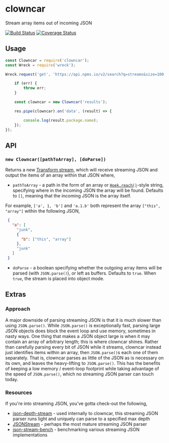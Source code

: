 # clowncar

Stream array items out of incoming JSON

[![Build Status](https://travis-ci.org/devinivy/clowncar.svg?branch=master)](https://travis-ci.org/devinivy/clowncar) [![Coverage Status](https://coveralls.io/repos/devinivy/clowncar/badge.svg?branch=master&service=github)](https://coveralls.io/github/devinivy/clowncar?branch=master)

## Usage
```js
const Clowncar = require('clowncar');
const Wreck = require('wreck');

Wreck.request('get', 'https://api.npms.io/v2/search?q=streams&size=100', null, (err, res) => {

    if (err) {
        throw err;
    }

    const clowncar = new Clowncar('results');

    res.pipe(clowncar).on('data', (result) => {

        console.log(result.package.name);
    });
});
```

## API
### `new Clowncar([pathToArray], [doParse])`

Returns a new [Transform stream](https://nodejs.org/api/stream.html#stream_class_stream_transform), which will receive streaming JSON and output the items of an array within that JSON where,

 - `pathToArray` - a path in the form of an array or [`Hoek.reach()`](https://github.com/hapijs/hoek/blob/master/API.md#reachobj-chain-options)-style string, specifying where in the incoming JSON the array will be found.  Defaults to `[]`, meaning that the incoming JSON is the array itself.

 For example, `['a', 1, 'b']` and `'a.1.b'` both represent the array `["this", "array"]` within the following JSON,

 ```json
  {
    "a": [
      "junk",
      {
        "b": ["this", "array"]
      },
      "junk"
    ]
  }
```

- `doParse` - a boolean specifying whether the outgoing array items will be parsed (with `JSON.parse()`), or left as buffers.  Defaults to `true`.  When `true`, the stream is placed into object mode.

## Extras
### Approach
A major downside of parsing streaming JSON is that it is much slower than using `JSON.parse()`.  While `JSON.parse()` is exceptionally fast, parsing large JSON objects does block the event loop and use memory, sometimes in nasty ways.  One thing that makes a JSON object large is when it may contain an array of arbitrary length; this is where clowncar shines.  Rather than carefully parsing every bit of JSON while it streams, clowncar instead just identifies items within an array, then `JSON.parse()`s each one of them separately.  That is, clowncar parses as little of the JSON as is necessary on its own, and leaves the heavy-lifting to `JSON.parse()`.  This has the benefits of keeping a low memory / event-loop footprint while taking advantage of the speed of `JSON.parse()`, which no streaming JSON parser can touch today.

### Resources
If you're into streaming JSON, you've gotta check-out the following,
 - [json-depth-stream](https://github.com/indutny/json-depth-stream) - used internally to clowncar, this streaming JSON parser runs light and uniquely can parse to a specified max depth
 - [JSONStream](https://github.com/dominictarr/JSONStream) - perhaps the most mature streaming JSON parser
 - [json-stream-bench](https://github.com/asilvas/json-stream-bench) - benchmarking various streaming JSON implementations
